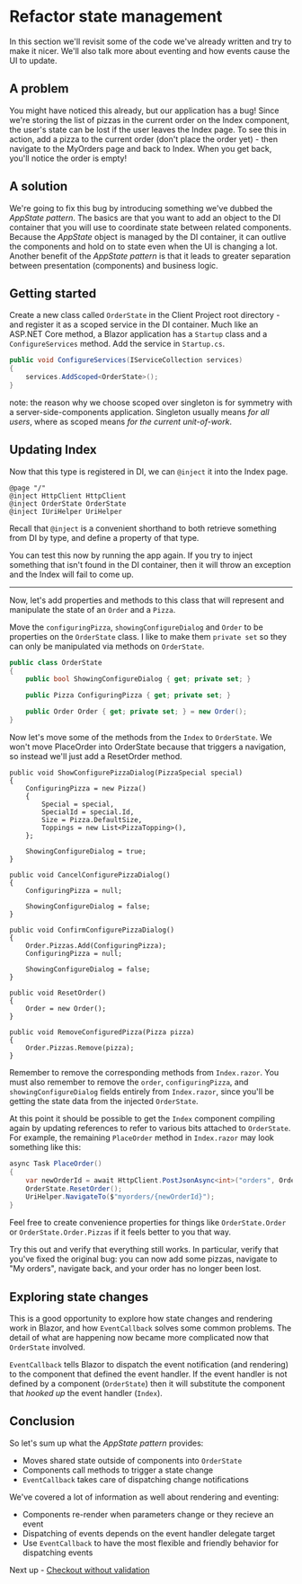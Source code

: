# Refactor state management

In this section we'll revisit some of the code we've already written and try to make it nicer. We'll also talk more about eventing and how events cause the UI to update.

## A problem

You might have noticed this already, but our application has a bug! Since we're storing the list of pizzas in the current order on the Index component, the user's state can be lost if the user leaves the Index page. To see this in action, add a pizza to the current order (don't place the order yet) - then navigate to the MyOrders page and back to Index. When you get back, you'll notice the order is empty!

## A solution

We're going to fix this bug by introducing something we've dubbed the *AppState pattern*. The basics are that you want to add an object to the DI container that you will use to coordinate state between related components. Because the *AppState* object is managed by the DI container, it can outlive the components and hold on to state even when the UI is changing a lot. Another benefit of the *AppState pattern* is that it leads to greater separation between presentation (components) and business logic. 

## Getting started

Create a new class called `OrderState` in the Client Project root directory - and register it as a scoped service in the DI container. Much like an ASP.NET Core method, a Blazor application has a `Startup` class and a `ConfigureServices` method. Add the service in `Startup.cs`.

```csharp
public void ConfigureServices(IServiceCollection services)
{
    services.AddScoped<OrderState>();
}
```

note: the reason why we choose scoped over singleton is for symmetry with a server-side-components application. Singleton usually means *for all users*, where as scoped means *for the current unit-of-work*. 

## Updating Index

Now that this type is registered in DI, we can `@inject` it into the Index page.

```razor
@page "/"
@inject HttpClient HttpClient
@inject OrderState OrderState
@inject IUriHelper UriHelper
```

Recall that `@inject` is a convenient shorthand to both retrieve something from DI by type, and define a property of that type.

You can test this now by running the app again. If you try to inject something that isn't found in the DI container, then it will throw an exception and the Index will fail to come up.

-------

Now, let's add properties and methods to this class that will represent and manipulate the state of an `Order` and a `Pizza`.

Move the `configuringPizza`, `showingConfigureDialog` and `Order` to be properties on the `OrderState` class. I like to make them `private set` so they can only be manipulated via methods on `OrderState`.

```csharp
public class OrderState
{
    public bool ShowingConfigureDialog { get; private set; }

    public Pizza ConfiguringPizza { get; private set; }

    public Order Order { get; private set; } = new Order();
}
```

Now let's move some of the methods from the `Index` to `OrderState`. We won't move PlaceOrder into OrderState because that triggers a navigation, so instead we'll just add a ResetOrder method.

```sharp
public void ShowConfigurePizzaDialog(PizzaSpecial special)
{
    ConfiguringPizza = new Pizza()
    {
        Special = special,
        SpecialId = special.Id,
        Size = Pizza.DefaultSize,
        Toppings = new List<PizzaTopping>(),
    };

    ShowingConfigureDialog = true;
}

public void CancelConfigurePizzaDialog()
{
    ConfiguringPizza = null;

    ShowingConfigureDialog = false;
}

public void ConfirmConfigurePizzaDialog()
{
    Order.Pizzas.Add(ConfiguringPizza);
    ConfiguringPizza = null;

    ShowingConfigureDialog = false;
}

public void ResetOrder()
{
    Order = new Order();
}

public void RemoveConfiguredPizza(Pizza pizza)
{
    Order.Pizzas.Remove(pizza);
}
```

Remember to remove the corresponding methods from `Index.razor`. You must also remember to remove the `order`, `configuringPizza`, and `showingConfigureDialog` fields entirely from `Index.razor`, since you'll be getting the state data from the injected `OrderState`.

At this point it should be possible to get the `Index` component compiling again by updating references to refer to various bits attached to `OrderState`. For example, the remaining `PlaceOrder` method in `Index.razor` may look something like this:

```csharp
async Task PlaceOrder()
{
    var newOrderId = await HttpClient.PostJsonAsync<int>("orders", OrderState.Order);
    OrderState.ResetOrder();
    UriHelper.NavigateTo($"myorders/{newOrderId}");
}
```

Feel free to create convenience properties for things like `OrderState.Order` or `OrderState.Order.Pizzas` if it feels better to you that way.

Try this out and verify that everything still works. In particular, verify that you've fixed the original bug: you can now add some pizzas, navigate to "My orders", navigate back, and your order has no longer been lost.

## Exploring state changes

This is a good opportunity to explore how state changes and rendering work in Blazor, and how `EventCallback` solves some common problems. The detail of what are happening now became more complicated now that `OrderState` involved.

`EventCallback` tells Blazor to dispatch the event notification (and rendering) to the component that defined the event handler. If the event handler is not defined by a component (`OrderState`) then it will substitute the component that *hooked up* the event handler (`Index`).


## Conclusion

So let's sum up what the *AppState pattern* provides:
- Moves shared state outside of components into `OrderState`
- Components call methods to trigger a state change
- `EventCallback` takes care of dispatching change notifications

We've covered a lot of information as well about rendering and eventing:
- Components re-render when parameters change or they recieve an event
- Dispatching of events depends on the event handler delegate target
- Use `EventCallback` to have the most flexible and friendly behavior for dispatching events

Next up - [Checkout without validation](05-checkout-with-validation.md)
